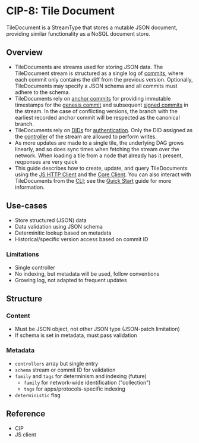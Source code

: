 # CIP-8: Tile Document

TileDocument is a StreamType that stores a mutable JSON document, providing similar functionality as a NoSQL document store.

## Overview

- TileDocuments are streams used for storing JSON data. The TileDocument stream is structured as a single log of [commits](../../../../learn/glossary.md#commits), where each commit only contains the diff from the previous version. Optionally, TileDocuments may specify a JSON schema and all commits must adhere to the schema.
- TileDocuments rely on [anchor commits](../../../../learn/glossary.md#anchor-commit) for providing immutable timestamps for the [genesis commit](../../../../learn/glossary.md#genesis-commit) and subsequent [signed commits](../../../../learn/glossary.md#signed-commit) in the stream. In the case of conflicting versions, the branch with the earliest recorded anchor commit will be respected as the canonical branch.
- TileDocuments rely on [DIDs](../../../../learn/glossary.md#dids) for [authentication](../../../../learn/glossary.md#authentication). Only the DID assigned as the [controller](../../../../learn/glossary.md#controllers) of the stream are allowed to perform writes.
- As more updates are made to a single tile, the underlying DAG grows linearly, and so does sync times when fetching the stream over the network. When loading a tile from a node that already has it present, reqponses are very quick
- This guide describes how to create, update, and query TileDocuments using the [JS HTTP Client](../../../../build/javascript/installation.md#js-http-client) and the [Core Client](../../../../build/javascript/installation.md#js-core-client). You can also interact with TileDocuments from the [CLI](../../../../build/cli/installation.md); see the [Quick Start](../../../../build/cli/quick-start.md) guide for more information.

## Use-cases

- Store structured (JSON) data
- Data validation using JSON schema
- Determinitic lookup based on metadata
- Historical/specific version access based on commit ID

### Limitations

- Single controller
- No indexing, but metadata will be used, follow conventions
- Growing log, not adapted to frequent updates

## Structure

### Content

- Must be JSON object, not other JSON type (JSON-patch limitation)
- If schema is set in metadata, must pass validation

### Metadata

- `controllers` array but single entry
- `schema` stream or commit ID for validation
- `family` and `tags` for determinism and indexing (future)
  - `family` for network-wide identification ("collection")
  - `tags` for apps/protocols-specific indexing
- `deterministic` flag

## Reference

- CIP
- JS client
